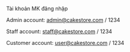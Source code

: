Tài khoản MK đăng nhập

Admin account: admin@cakestore.com / 1234

Staff account: staff@cakestore.com / 1234

Customer account: user@cakestore.com / 1234
